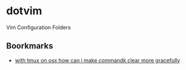 dotvim
======

Vim Configuration Folders

## Boorkmarks

* [with tmux on osx how can i make commandk clear more gracefully](https://superuser.com/questions/611373/with-tmux-on-osx-how-can-i-make-commandk-clear-more-gracefully)
